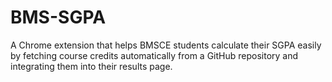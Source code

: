 # BMS-SGPA
A Chrome extension that helps BMSCE students calculate their SGPA easily by fetching course credits automatically from a GitHub repository and integrating them into their results page.
